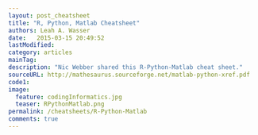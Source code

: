```yaml
---
layout: post_cheatsheet
title: "R, Python, Matlab Cheatsheet"
authors: Leah A. Wasser
date:   2015-03-15 20:49:52
lastModified: 
category: articles
mainTag: 
description: "Nic Webber shared this R-Python-Matlab cheat sheet."
sourceURL: http://mathesaurus.sourceforge.net/matlab-python-xref.pdf
code1: 
image:
  feature: codingInformatics.jpg
  teaser: RPythonMatlab.png
permalink: /cheatsheets/R-Python-Matlab
comments: true
---
```


